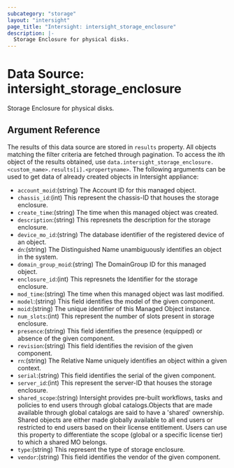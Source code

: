 ```yaml
---
subcategory: "storage"
layout: "intersight"
page_title: "Intersight: intersight_storage_enclosure"
description: |-
  Storage Enclosure for physical disks.
---
```


# Data Source: intersight_storage_enclosure
Storage Enclosure for physical disks.
## Argument Reference
The results of this data source are stored in `results` property.
All objects matching the filter criteria are fetched through pagination.
To access the ith object of the results obtained, use `data.intersight_storage_enclosure.<custom_name>.results[i].<propertyname>`.
The following arguments can be used to get data of already created objects in Intersight appliance:
* `account_moid`:(string) The Account ID for this managed object. 
* `chassis_id`:(int) This represent the chassis-ID that houses the storage enclosure. 
* `create_time`:(string) The time when this managed object was created. 
* `description`:(string) This represnets the description for the storage enclosure. 
* `device_mo_id`:(string) The database identifier of the registered device of an object. 
* `dn`:(string) The Distinguished Name unambiguously identifies an object in the system. 
* `domain_group_moid`:(string) The DomainGroup ID for this managed object. 
* `enclosure_id`:(int) This represnets the Identifier for the storage enclosure. 
* `mod_time`:(string) The time when this managed object was last modified. 
* `model`:(string) This field identifies the model of the given component. 
* `moid`:(string) The unique identifier of this Managed Object instance. 
* `num_slots`:(int) This represent the number of slots present in storage enclosure. 
* `presence`:(string) This field identifies the presence (equipped) or absence of the given component. 
* `revision`:(string) This field identifies the revision of the given component. 
* `rn`:(string) The Relative Name uniquely identifies an object within a given context. 
* `serial`:(string) This field identifies the serial of the given component. 
* `server_id`:(int) This represent the server-ID that houses the storage enclosure. 
* `shared_scope`:(string) Intersight provides pre-built workflows, tasks and policies to end users through global catalogs.Objects that are made available through global catalogs are said to have a 'shared' ownership. Shared objects are either made globally available to all end users or restricted to end users based on their license entitlement. Users can use this property to differentiate the scope (global or a specific license tier) to which a shared MO belongs. 
* `type`:(string) This represent the type of storage enclosure. 
* `vendor`:(string) This field identifies the vendor of the given component. 
 